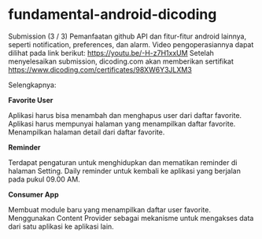 # fundamental-android-dicoding
Submission (3 / 3) Pemanfaatan github  API dan fitur-fitur android lainnya, seperti notification, preferences, dan alarm. Video pengoperasiannya dapat dilihat pada link berikut: https://youtu.be/-H-z7H1xxUM
Setelah menyelesaikan submission, dicoding.com akan memberikan sertifikat https://www.dicoding.com/certificates/98XW6Y3JLXM3

Selengkapnya:

**Favorite User**

Aplikasi harus bisa menambah dan menghapus user dari daftar favorite.
Aplikasi harus mempunyai halaman yang menampilkan daftar favorite.
Menampilkan halaman detail dari daftar favorite.


**Reminder**

Terdapat pengaturan untuk menghidupkan dan mematikan reminder di halaman Setting.
Daily reminder untuk kembali ke aplikasi yang berjalan pada pukul 09.00 AM.


**Consumer App**

Membuat module baru yang menampilkan daftar user favorite.
Menggunakan Content Provider sebagai mekanisme untuk mengakses data dari satu aplikasi ke aplikasi lain.

